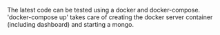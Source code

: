 The latest code can be tested using a docker and docker-compose. 'docker-compose up' takes care 
of creating the docker server container (including dashboard) and starting a mongo.

